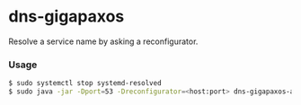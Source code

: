 dns-gigapaxos
=============

Resolve a service name by asking a reconfigurator.

### Usage

```bash
$ sudo systemctl stop systemd-resolved
$ sudo java -jar -Dport=53 -Dreconfigurator=<host:port> dns-gigapaxos-all.jar
```

